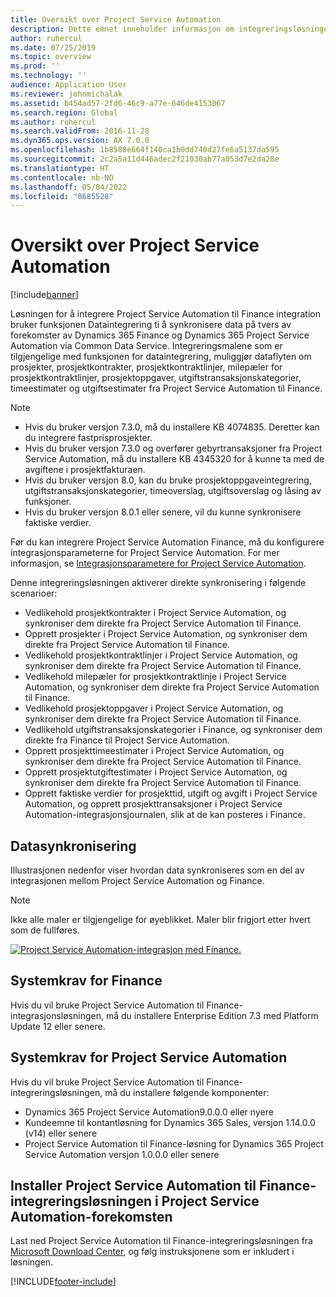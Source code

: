 ```yaml
---
title: Oversikt over Project Service Automation
description: Dette emnet inneholder informasjon om integreringsløsningen for Dynamics 365 Project Service Automation til Dynamics 365 Finance.
author: ruhercul
ms.date: 07/25/2019
ms.topic: overview
ms.prod: ''
ms.technology: ''
audience: Application User
ms.reviewer: johnmichalak
ms.assetid: b454ad57-2fd6-46c9-a77e-646de4153067
ms.search.region: Global
ms.author: ruhercul
ms.search.validFrom: 2016-11-28
ms.dyn365.ops.version: AX 7.0.0
ms.openlocfilehash: 1b8588e664f140ca1b0dd740d27fe6a5137da595
ms.sourcegitcommit: 2c2a5a11d446adec2f21030ab77a053d7e2da28e
ms.translationtype: HT
ms.contentlocale: nb-NO
ms.lasthandoff: 05/04/2022
ms.locfileid: "8685528"
---
```

# <a name="project-service-automation-overview"></a>Oversikt over Project Service Automation

[!include[banner](../includes/banner.md)]


Løsningen for å integrere Project Service Automation til Finance integration bruker funksjonen Dataintegrering ti å synkronisere data på tvers av forekomster av Dynamics 365 Finance og Dynamics 365 Project Service Automation via Common Data Service. Integreringsmalene som er tilgjengelige med funksjonen for dataintegrering, muliggjør dataflyten om prosjekter, prosjektkontrakter, prosjektkontraktlinjer, milepæler for prosjektkontraktlinjer, prosjektoppgaver, utgiftstransaksjonskategorier, timeestimater og utgiftsestimater fra Project Service Automation til Finance.

> [!NOTE]
> - Hvis du bruker versjon 7.3.0, må du installere KB 4074835. Deretter kan du integrere fastprisprosjekter.
> - Hvis du bruker versjon 7.3.0 og overfører gebyrtransaksjoner fra Project Service Automation, må du installere KB 4345320 for å kunne ta med de avgiftene i prosjektfakturaen.
> - Hvis du bruker versjon 8.0, kan du bruke prosjektoppgaveintegrering, utgiftstransaksjonskategorier, timeoverslag, utgiftsoverslag og låsing av funksjoner.
> - Hvis du bruker versjon 8.0.1 eller senere, vil du kunne synkronisere faktiske verdier.

Før du kan integrere Project Service Automation Finance, må du konfigurere integrasjonsparameterne for Project Service Automation. For mer informasjon, se [Integrasjonsparametere for Project Service Automation](PSA-parameters.md).

Denne integreringsløsningen aktiverer direkte synkronisering i følgende scenarioer:

- Vedlikehold prosjektkontrakter i Project Service Automation, og synkroniser dem direkte fra Project Service Automation til Finance.
- Opprett prosjekter i Project Service Automation, og synkroniser dem direkte fra Project Service Automation til Finance.
- Vedlikehold prosjektkontraktlinjer i Project Service Automation, og synkroniser dem direkte fra Project Service Automation til Finance.
- Vedlikehold milepæler for prosjektkontraktlinje i Project Service Automation, og synkroniser dem direkte fra Project Service Automation til Finance.
- Vedlikehold prosjektoppgaver i Project Service Automation, og synkroniser dem direkte fra Project Service Automation til Finance.
- Vedlikehold utgiftstransaksjonskategorier i Finance, og synkroniser dem direkte fra Finance til Project Service Automation.
- Opprett prosjekttimeestimater i Project Service Automation, og synkroniser dem direkte fra Project Service Automation til Finance.
- Opprett prosjektutgiftestimater i Project Service Automation, og synkroniser dem direkte fra Project Service Automation til Finance.
- Opprett faktiske verdier for prosjekttid, utgift og avgift i Project Service Automation, og opprett prosjekttransaksjoner i Project Service Automation-integrasjonsjournalen, slik at de kan posteres i Finance.

## <a name="data-synchronization"></a>Datasynkronisering

Illustrasjonen nedenfor viser hvordan data synkroniseres som en del av integrasjonen mellom Project Service Automation og Finance.

> [!NOTE]
> Ikke alle maler er tilgjengelige for øyeblikket. Maler blir frigjort etter hvert som de fullføres.

[![Project Service Automation-integrasjon med Finance.](./media/PSA-integration.png)](./media/PSA-integration.png)

## <a name="system-requirements-for-finance"></a>Systemkrav for Finance

Hvis du vil bruke Project Service Automation til Finance-integrasjonsløsningen, må du installere Enterprise Edition 7.3 med Platform Update 12 eller senere.

## <a name="system-requirements-for-project-service-automation"></a>Systemkrav for Project Service Automation

Hvis du vil bruke Project Service Automation til Finance-integreringsløsningen, må du installere følgende komponenter:

- Dynamics 365 Project Service Automation9.0.0.0 eller nyere
- Kundeemne til kontantløsning for Dynamics 365 Sales, versjon 1.14.0.0 (v14) eller senere
- Project Service Automation til Finance-løsning for Dynamics 365 Project Service Automation versjon 1.0.0.0 eller senere

## <a name="install-the-project-service-automation-to-finance-integration-solution-in-your-project-service-automation-instance"></a>Installer Project Service Automation til Finance-integreringsløsningen i Project Service Automation-forekomsten

Last ned Project Service Automation til Finance-integreringsløsningen fra [Microsoft Download Center](https://www.microsoft.com/download/details.aspx?id=57016), og følg instruksjonene som er inkludert i løsningen.


[!INCLUDE[footer-include](../includes/footer-banner.md)]